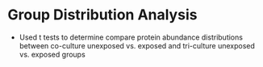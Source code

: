# Group Distribution Analysis

- Used t tests to determine compare protein abundance distributions between co-culture unexposed vs. exposed and tri-culture unexposed vs. exposed groups

